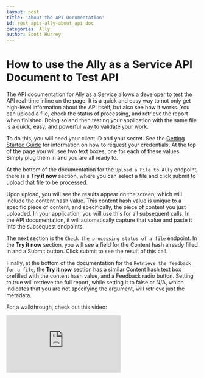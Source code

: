 ```yaml
---
layout: post
title: 'About the API Documentation'
id: rest_apis-ally-about_api_doc
categories: Ally
author: Scott Hurrey
---
```


<VersioningTracker frontMatter={frontMatter}/>

# How to use the Ally as a Service API Document to Test API

The API documentation for Ally as a Service allows a developer to test the API real-time inline on the page. It is a quick and easy way to not only get high-level information about the API itself, but also see how it works. You can upload a file, check the status of processing, and retrieve the report when finished. Doing so and then testing your application with the same file is a quick, easy, and powerful way to validate your work.

To do this, you will need your client ID and your secret. See the [Getting Started Guide](/docs/rest-apis/ally/getting-started.md) for information on how to request your credentials. At the top of the page you will see two text boxes, one for each of these values. Simply plug them in and you are all ready to.

At the bottom of the documentation for the `Upload a File to Ally` endpoint, there is a **Try it now** section, where you can select a file and click submit to upload that file to be processed.

Upon upload, you will see the results appear on the screen, which will include the content hash value. This content hash value is unique to a specific piece of content, and specifically, the piece of content you just uploaded. In your application, you will use this for all subsequent calls. In the API documentation, it will automatically capture that value and paste it into the subsequest endpoints.

The next section is the `Check the processing status of a file` endpoint. In the **Try it now** section, you will see a field for the Content hash already filled in and a Submit button. Click submit to see the result of this call.

Finally, at the bottom of the documentation for the `Retrieve the feedback for a file`, the **Try it now** section has a similar Content hash text box prefilled with the content hash value, and a Feedback radio button. Setting to true will retrieve the full report, while setting it to false or N/A, which indicates that you are not specifying the argument, will retrieve just the metadata.

For a walkthrough, check out this video:

<iframe class="embed-video" src="https://www.youtube.com/embed/mr72Q3eyCwc" frameborder="0" allow="accelerometer; encrypted-media; gyroscope; picture-in-picture" allowfullscreen></iframe>

<AuthorBox frontMatter={frontMatter}/>
